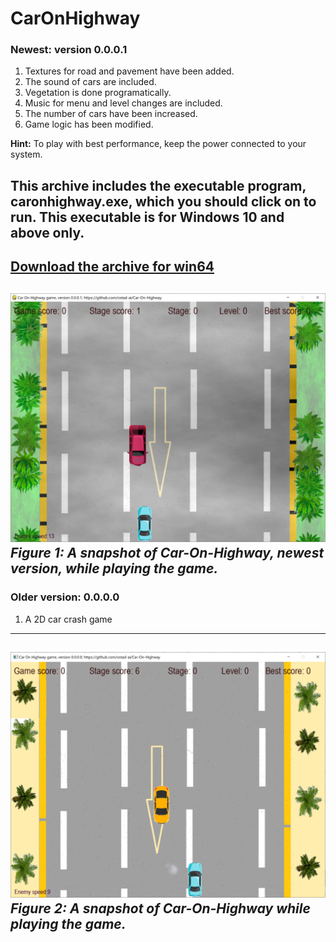 # CarOnHighway
### Newest: version 0.0.0.1
1. Textures for road and pavement have been added.
2. The sound of cars are included. 
3. Vegetation is done programatically. 
4. Music for menu and level changes are included. 
5. The number of cars have been increased.
6. Game logic has been modified.

**Hint:** To play with best performance, keep the power connected to your system.
## This archive includes the executable program, caronhighway.exe, which you should click on to run. This executable is for **Windows 10** and above only.
[Download the archive for win64](https://drive.google.com/file/d/11oL8PClnb3OBZ96_aeJQMwZtt087h6Y1/view?usp=sharing)
---
![A snapshot of the game: Car On Highway](Media/ver-0-0-0-1.jpg) *Figure 1: A snapshot of Car-On-Highway, newest version, while playing the game.*
---
### Older version: 0.0.0.0
1. A 2D car crash game
---
![A snapshot of the game: Car On Highway](Media/ver-0-0-0-0.jpg) *Figure 2: A snapshot of Car-On-Highway while playing the game.*
---